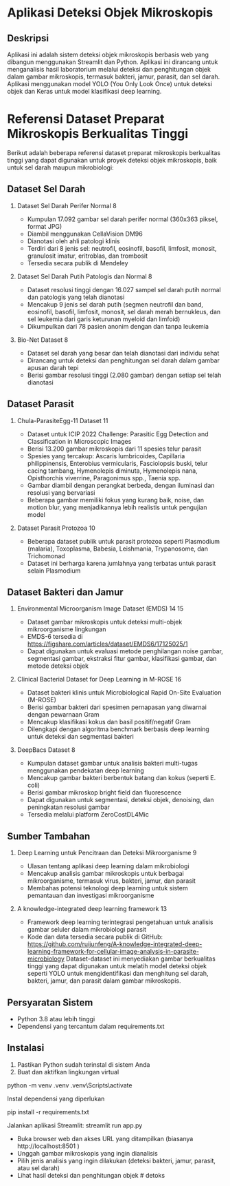 # Aplikasi Deteksi Objek Mikroskopis

## Deskripsi

Aplikasi ini adalah sistem deteksi objek mikroskopis berbasis web yang dibangun menggunakan Streamlit dan Python. Aplikasi ini dirancang untuk menganalisis hasil laboratorium melalui deteksi dan penghitungan objek dalam gambar mikroskopis, termasuk bakteri, jamur, parasit, dan sel darah. Aplikasi menggunakan model YOLO (You Only Look Once) untuk deteksi objek dan Keras untuk model klasifikasi deep learning.

# Referensi Dataset Preparat Mikroskopis Berkualitas Tinggi
Berikut adalah beberapa referensi dataset preparat mikroskopis berkualitas tinggi yang dapat digunakan untuk proyek deteksi objek mikroskopis, baik untuk sel darah maupun mikrobiologi:


## Dataset Sel Darah

1. Dataset Sel Darah Perifer Normal 8
   
   - Kumpulan 17.092 gambar sel darah perifer normal (360x363 piksel, format JPG)
   - Diambil menggunakan CellaVision DM96
   - Dianotasi oleh ahli patologi klinis
   - Terdiri dari 8 jenis sel: neutrofil, eosinofil, basofil, limfosit, monosit, granulosit imatur, eritroblas, dan trombosit
   - Tersedia secara publik di Mendeley
2. Dataset Sel Darah Putih Patologis dan Normal 8
   
   - Dataset resolusi tinggi dengan 16.027 sampel sel darah putih normal dan patologis yang telah dianotasi
   - Mencakup 9 jenis sel darah putih (segmen neutrofil dan band, eosinofil, basofil, limfosit, monosit, sel darah merah bernukleus, dan sel leukemia dari garis keturunan myeloid dan limfoid)
   - Dikumpulkan dari 78 pasien anonim dengan dan tanpa leukemia
3. Bio-Net Dataset 8
   
   - Dataset sel darah yang besar dan telah dianotasi dari individu sehat
   - Dirancang untuk deteksi dan penghitungan sel darah dalam gambar apusan darah tepi
   - Berisi gambar resolusi tinggi (2.080 gambar) dengan setiap sel telah dianotasi

## Dataset Parasit

1. Chula-ParasiteEgg-11 Dataset 11
   
   - Dataset untuk ICIP 2022 Challenge: Parasitic Egg Detection and Classification in Microscopic Images
   - Berisi 13.200 gambar mikroskopis dari 11 spesies telur parasit
   - Spesies yang tercakup: Ascaris lumbricoides, Capillaria philippinensis, Enterobius vermicularis, Fasciolopsis buski, telur cacing tambang, Hymenolepis diminuta, Hymenolepis nana, Opisthorchis viverrine, Paragonimus spp., Taenia spp.
   - Gambar diambil dengan perangkat berbeda, dengan iluminasi dan resolusi yang bervariasi
   - Beberapa gambar memiliki fokus yang kurang baik, noise, dan motion blur, yang menjadikannya lebih realistis untuk pengujian model
2. Dataset Parasit Protozoa 10
   
   - Beberapa dataset publik untuk parasit protozoa seperti Plasmodium (malaria), Toxoplasma, Babesia, Leishmania, Trypanosome, dan Trichomonad
   - Dataset ini berharga karena jumlahnya yang terbatas untuk parasit selain Plasmodium

## Dataset Bakteri dan Jamur

1. Environmental Microorganism Image Dataset (EMDS) 14 15
   
   - Dataset gambar mikroskopis untuk deteksi multi-objek mikroorganisme lingkungan
   - EMDS-6 tersedia di https://figshare.com/articles/dataset/EMDS6/17125025/1
   - Dapat digunakan untuk evaluasi metode penghilangan noise gambar, segmentasi gambar, ekstraksi fitur gambar, klasifikasi gambar, dan metode deteksi objek
2. Clinical Bacterial Dataset for Deep Learning in M-ROSE 16
   
   - Dataset bakteri klinis untuk Microbiological Rapid On-Site Evaluation (M-ROSE)
   - Berisi gambar bakteri dari spesimen pernapasan yang diwarnai dengan pewarnaan Gram
   - Mencakup klasifikasi kokus dan basil positif/negatif Gram
   - Dilengkapi dengan algoritma benchmark berbasis deep learning untuk deteksi dan segmentasi bakteri
3. DeepBacs Dataset 8
   
   - Kumpulan dataset gambar untuk analisis bakteri multi-tugas menggunakan pendekatan deep learning
   - Mencakup gambar bakteri berbentuk batang dan kokus (seperti E. coli)
   - Berisi gambar mikroskop bright field dan fluorescence
   - Dapat digunakan untuk segmentasi, deteksi objek, denoising, dan peningkatan resolusi gambar
   - Tersedia melalui platform ZeroCostDL4Mic

## Sumber Tambahan

1. Deep Learning untuk Pencitraan dan Deteksi Mikroorganisme 9
   
   - Ulasan tentang aplikasi deep learning dalam mikrobiologi
   - Mencakup analisis gambar mikroskopis untuk berbagai mikroorganisme, termasuk virus, bakteri, jamur, dan parasit
   - Membahas potensi teknologi deep learning untuk sistem pemantauan dan investigasi mikroorganisme
2. A knowledge-integrated deep learning framework 13
   
   - Framework deep learning terintegrasi pengetahuan untuk analisis gambar seluler dalam mikrobiologi parasit
   - Kode dan data tersedia secara publik di GitHub: https://github.com/ruijunfeng/A-knowledge-integrated-deep-learning-framework-for-cellular-image-analysis-in-parasite-microbiology
Dataset-dataset ini menyediakan gambar berkualitas tinggi yang dapat digunakan untuk melatih model deteksi objek seperti YOLO untuk mengidentifikasi dan menghitung sel darah, bakteri, jamur, dan parasit dalam gambar mikroskopis.

## Persyaratan Sistem
- Python 3.8 atau lebih tinggi
- Dependensi yang tercantum dalam requirements.txt
## Instalasi
1. Pastikan Python sudah terinstal di sistem Anda
2. Buat dan aktifkan lingkungan virtual

python -m venv .venv
.venv\Scripts\activate

Instal dependensi yang diperlukan

pip install -r requirements.txt

Jalankan aplikasi Streamlit:
streamlit run app.py

- Buka browser web dan akses URL yang ditampilkan (biasanya http://localhost:8501 )
- Unggah gambar mikroskopis yang ingin dianalisis
- Pilih jenis analisis yang ingin dilakukan (deteksi bakteri, jamur, parasit, atau sel darah)
- Lihat hasil deteksi dan penghitungan objek
#   d e t o k s  
 